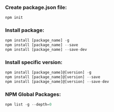 ### Create package.json file:
 ```js
npm init
 ```
 
### Install package: 
 ```js
npm install [package_name] -g
npm install [package_name] --save
npm install [package_name] --save-dev
 ```

### Install specific version:
 ```js
npm install [package_name]@[version] -g
npm install [package_name]@[version] --save
npm install [package_name]@[version] --save-dev
 ```

### NPM Global Packages:
```js
npm list -g --depth=0
```
